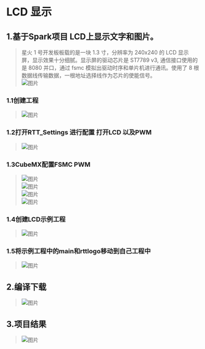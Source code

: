 # LCD 显示
## 1.基于Spark项目  LCD上显示文字和图片。
> 星火 1 号开发板板载的是一块 1.3 寸，分辨率为 240x240 的 LCD 显示屏，显示效果十分细腻。显示屏的驱动芯片是 ST7789 v3, 通信接口使用的是 8080 并口，通过 fsmc 模拟出驱动时序和单片机进行通讯。使用了 8 根数据线传输数据，一根地址选择线作为芯片的使能信号。  
> ![图片](../05_LCD/image/LCD原理图.png)  
### 1.1创建工程
> ![图片](../05_LCD/image/创建项目.png)  
### 1.2打开RTT_Settings 进行配置 打开LCD 以及PWM   
> ![图片](../05_LCD/image/RTT_Settings.png)  
### 1.3CubeMX配置FSMC PWM
> ![图片](../05_LCD/image/CubeMX配置.png)  
![图片](../05_LCD/image/CubeMX配置2.png)  
![图片](../05_LCD/image/CubeMX配置3.png)  
![图片](../05_LCD/image/CubeMX配置4.png)  
### 1.4创建LCD示例工程
> ![图片](../05_LCD/image/创建示例工程.png)  
### 1.5将示例工程中的main和rttlogo移动到自己工程中
> ![图片](../05_LCD/image/复制main和logo.png)  
## 2.编译下载
> ![图片](../05_LCD/image/编译下载.png)  
## 3.项目结果
> ![图片](../05_LCD/image/项目结果.png)  
